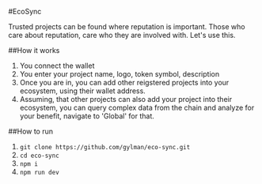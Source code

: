 #EcoSync

Trusted projects can be found where reputation is important. Those who care about reputation, care who they are involved with. Let's use this.

##How it works

1. You connect the wallet
2. You enter your project name, logo, token symbol, description
3. Once you are in, you can add other reigstered projects into your ecosystem, using their wallet address.
4. Assuming, that other projects can also add your project into their ecosystem, you can query complex data from the chain and analyze for your benefit, navigate to 'Global' for that.

##How to run

1. `git clone https://github.com/gylman/eco-sync.git`
2. `cd eco-sync`
3. `npm i`
4. `npm run dev`
